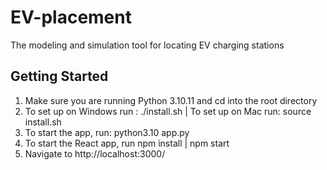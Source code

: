 # EV-placement

The modeling and simulation tool for locating EV charging stations

## Getting Started
1. Make sure you are running Python 3.10.11 and cd into the root directory
2. To set up on Windows run : ./install.sh  |   To set up on Mac run: source install.sh 
3. To start the app, run: python3.10 app.py
4. To start the React app, run npm install | npm start 
5. Navigate to http://localhost:3000/
